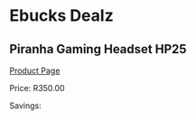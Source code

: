 
# Ebucks Dealz
## Piranha Gaming Headset HP25
[Product Page](https://www.ebucks.com/web/shop/productSelected.do?prodId=1232222765&catId=1193873409)

Price: R350.00

Savings: 


	
